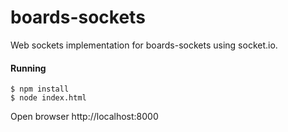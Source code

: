 # boards-sockets

Web sockets implementation for boards-sockets using socket.io.

#### Running

```
$ npm install
$ node index.html
```

Open browser http://localhost:8000